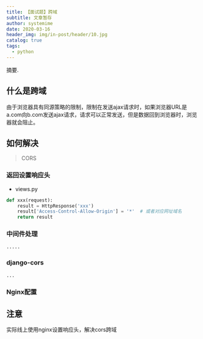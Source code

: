 ```yaml
---
title: 【面试题】跨域
subtitle: 文章暂存
author: systemime
date: 2020-03-16
header_img: img/in-post/header/10.jpg
catalog: true
tags:
  - python
---
```

摘要.

<!-- more -->
<a name="SIhCg"></a>
## 什么是跨域
由于浏览器具有同源策略的限制，限制在发送ajax请求时，如果浏览器URL是a.com向b.com发送ajax请求，请求可以正常发送，但是数据回到浏览器时，浏览器就会阻止。
<a name="Z6OYH"></a>
## 如何解决
> CORS

<a name="dzWu4"></a>
### 返回设置响应头

- views.py
```python
def xxx(request):
    result = HttpResponse('xxx')
    result['Access-Control-Allow-Origin'] = '*'  # 或者对应网址域名
    return result
```
<a name="qrU7f"></a>
### 中间件处理
```python
.....
```
<a name="mPcQk"></a>
### django-cors
```python
...
```
<a name="XswY9"></a>
### Nginx配置
<a name="n2wUI"></a>
## 注意
实际线上使用nginx设置响应头，解决cors跨域
